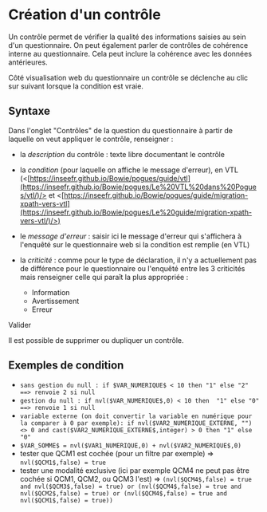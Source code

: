 # Création d'un contrôle

Un contrôle permet de vérifier la qualité des informations saisies au sein d'un questionnaire. On peut également parler de contrôles de cohérence interne au questionnaire. Cela peut inclure la cohérence avec les données antérieures.

Côté visualisation web du questionnaire un contrôle se déclenche au clic sur suivant lorsque la condition est vraie.

## Syntaxe

Dans l'onglet "Contrôles" de la question du questionnaire à partir de laquelle on veut appliquer le contrôle, renseigner :

- la _description_ du contrôle : texte libre documentant le contrôle
- la _condition_ (pour laquelle on affiche le message d'erreur), en VTL (<[https://inseefr.github.io/Bowie/pogues/guide/vtl](https://inseefr.github.io/Bowie/pogues/Le%20VTL%20dans%20Pogues/vtl/)/> et <[https://inseefr.github.io/Bowie/pogues/guide/migration-xpath-vers-vtl](https://inseefr.github.io/Bowie/pogues/Le%20guide/migration-xpath-vers-vtl/)/>)
- le _message d'erreur_ : saisir ici le message d'erreur qui s'affichera à l'enquêté sur le questionnaire web si la condition est remplie (en VTL)
- la _criticité_ : comme pour le type de déclaration, il n'y a actuellement pas de différence pour le questionnaire ou l'enquêté entre les 3 criticités mais renseigner celle qui paraît la plus appropriée :
   
    - Information
    - Avertissement
    - Erreur

Valider

Il est  possible de supprimer ou dupliquer un contrôle.

## Exemples de condition

- `sans gestion du null : if $VAR_NUMERIQUE$ < 10 then "1" else "2" ==> renvoie 2 si null`
- `gestion du null : if nvl($VAR_NUMERIQUE$,0) < 10 then  "1" else "0" ==> renvoie 1 si null`
- `variable externe (on doit convertir la variable en numérique pour la comparer à 0 par exemple): if nvl($VAR2_NUMERIQUE_EXTERNE, "") <> 0 and cast($VAR2_NUMERIQUE_EXTERNE$,integer) > 0 then "1" else "0"`
- `$VAR_SOMME$ = nvl($VAR1_NUMERIQUE,0) + nvl($VAR2_NUMERIQUE$,0)`
- tester que QCM1 est cochée (pour un filtre par exemple) =>  `nvl($QCM1$,false) = true`
- tester une modalité exclusive (ici par exemple QCM4 ne peut pas être cochée si QCM1, QCM2, ou QCM3 l'est) => `(nvl($QCM4$,false) = true and nvl($QCM3$,false) = true) or (nvl($QCM4$,false) = true and nvl($QCM2$,false) = true) or (nvl($QCM4$,false) = true and nvl($QCM1$,false) = true))`
